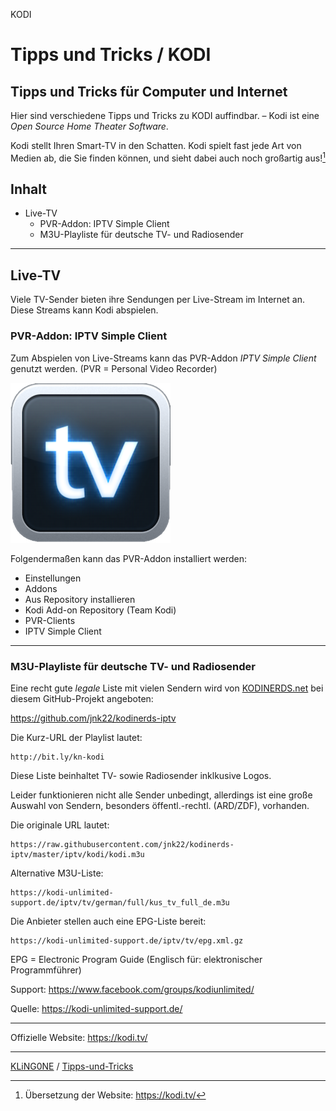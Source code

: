 KODI
# Tipps und Tricks / KODI  
Tipps und Tricks für Computer und Internet
---

Hier sind verschiedene Tipps und Tricks zu KODI auffindbar. – Kodi ist eine *Open Source Home Theater Software*.

Kodi stellt Ihren Smart-TV in den Schatten. Kodi spielt fast jede Art von Medien ab, die Sie finden können, und sieht dabei auch noch großartig aus![^1]

[^1]: Übersetzung der Website: https://kodi.tv/

## Inhalt

* Live-TV
  * PVR-Addon: IPTV Simple Client
  * M3U-Playliste für deutsche TV- und Radiosender

---

## Live-TV

Viele TV-Sender bieten ihre Sendungen per Live-Stream im Internet an. Diese Streams kann Kodi abspielen.

### PVR-Addon: IPTV Simple Client

Zum Abspielen von Live-Streams kann das PVR-Addon *IPTV Simple Client* genutzt werden. (PVR = Personal Video Recorder)

![Logo: IPTV Simple Client](img/IPTV-Simple-Client-Logo.png)

Folgendermaßen kann das PVR-Addon installiert werden:

* Einstellungen
* Addons
* Aus Repository installieren
* Kodi Add-on Repository (Team Kodi)
* PVR-Clients
* IPTV Simple Client

---

### M3U-Playliste für deutsche TV- und Radiosender

Eine recht gute *legale* Liste mit vielen Sendern wird von [KODINERDS.net](https://www.kodinerds.net/) bei diesem GitHub-Projekt angeboten:

https://github.com/jnk22/kodinerds-iptv

Die Kurz-URL der Playlist lautet:

```
http://bit.ly/kn-kodi
```

Diese Liste beinhaltet TV- sowie Radiosender inklkusive Logos.

Leider funktionieren nicht alle Sender unbedingt, allerdings ist eine große Auswahl von Sendern, besonders öffentl.-rechtl. (ARD/ZDF), vorhanden.


Die originale URL lautet:

```
https://raw.githubusercontent.com/jnk22/kodinerds-iptv/master/iptv/kodi/kodi.m3u
```

Alternative M3U-Liste:

```
https://kodi-unlimited-support.de/iptv/tv/german/full/kus_tv_full_de.m3u
```

Die Anbieter stellen auch eine EPG-Liste bereit:

```
https://kodi-unlimited-support.de/iptv/tv/epg.xml.gz
```

EPG = Electronic Program Guide (Englisch für: elektronischer Programmführer)

Support: https://www.facebook.com/groups/kodiunlimited/

Quelle: https://kodi-unlimited-support.de/

---

Offizielle Website: https://kodi.tv/

---

[KLiNG0NE](https://github.com/KLiNG0NE/) / [Tipps-und-Tricks](https://github.com/KLiNG0NE/Tipps-und-Tricks)
